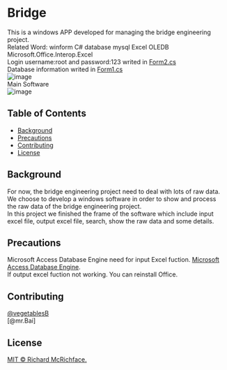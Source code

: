 # Bridge
This is a windows APP developed for managing the bridge engineering project.<br>
Related Word: winform C# database mysql Excel OLEDB Microsoft.Office.Interop.Excel<br>
Login username:root and password:123 writed in [Form2.cs](https://github.com/vegetablesB/bridge/blob/master/Form2.cs)<br>
Database information writed in [Form1.cs](https://github.com/vegetablesB/bridge/blob/master/Form1.cs)<br>
![image](https://user-images.githubusercontent.com/44360183/114899423-88346800-9e45-11eb-9814-978a26ca2d2a.png)<br>
Main Software<br>
![image](https://user-images.githubusercontent.com/44360183/114900008-08f36400-9e46-11eb-8041-87f59a95b0d1.png)



## Table of Contents

- [Background](#background)
- [Precautions](#Precautions)
- [Contributing](#contributing)
- [License](#license)

## Background
For now, the bridge engineering project need to deal with lots of raw data. We choose to develop a windows software in order to show and process the raw data of the bridge engineering project.<br>
In this project we finished the frame of the software which include input excel file, output excel file, search, show the raw data and some details.

## Precautions
Microsoft Access Database Engine need for input Excel fuction.  [Microsoft Access Database Engine](https://www.microsoft.com/en-hk/download/details.aspx?id=13255).  
If output excel fuction not working. You can reinstall Office.

## Contributing
[@vegetablesB](https://github.com/vegetablesB)  
[@mr.Bai]

## License
[MIT © Richard McRichface.](../LICENSE)


